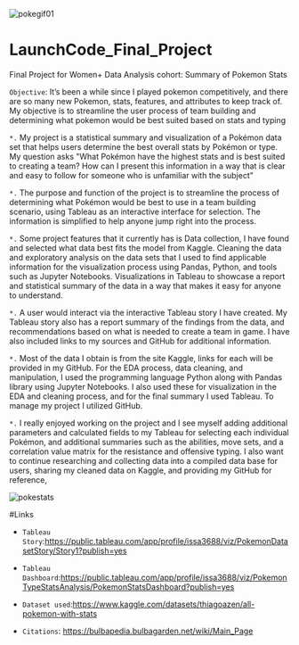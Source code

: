 ![pokegif01](https://user-images.githubusercontent.com/112837360/223698412-8d708bd0-3758-4046-8168-40b3bc9bc20c.gif)
# LaunchCode_Final_Project
Final Project for Women+ Data Analysis cohort: Summary of Pokemon Stats


`Objective`: It’s been a while since I played pokemon competitively, and there are so many new Pokemon, stats, features, and attributes to keep track of. My objective is to streamline the user process of team building and determining what pokemon would be best suited based on stats and typing

`*.` My project is a statistical summary and visualization of a Pokémon data set that helps users determine the best overall stats by Pokémon or type. My question asks "What Pokémon have the highest stats and is best suited to creating a team? How can I present this information in a way that is clear and easy to follow for someone who is unfamiliar with the subject"

`*.` The purpose and function of the project is to streamline the process of determining what Pokémon would be best to use in a team building scenario, using Tableau as an interactive interface for selection. The information is simplified to help anyone jump right into the process. 

`*.` Some project features that it currently has is Data collection, I have found and selected what data best fits the model from Kaggle. Cleaning the data and exploratory analysis on the data sets that I used to find applicable information for the visualization process using Pandas, Python, and tools such as Jupyter Notebooks. Visualizations in Tableau to showcase a report and statistical summary of the data in a way that makes it easy for anyone to understand. 

`*.` A user would interact via the interactive Tableau story I have created. My Tableau story also has a report summary of the findings from the data, and recommendations based on what is needed to create a team in game. I have also included links to my sources and GitHub for additional information. 

`*.` Most of the data I obtain is from the site Kaggle, links for each will be provided in my GitHub. For the EDA process, data cleaning, and manipulation, I used the programming language Python along with Pandas library using Jupyter Notebooks. I also used these for visualization in the EDA and cleaning process, and for the final summary I used Tableau. To manage my project I utilized GitHub.

`*.` I really enjoyed working on the project and I see myself adding additional parameters and calculated fields to my Tableau for selecting each individual Pokémon, and additional summaries such as the abilities, move sets, and a correlation value matrix for the resistance and offensive typing. I also want to continue researching and collecting data into a compiled data base for users, sharing my cleaned data on Kaggle, and providing my GitHub for reference,







![pokestats](https://user-images.githubusercontent.com/112837360/223697565-aeaefaff-2269-4c26-bc52-ab36ad389501.gif)


#Links

* `Tableau Story`:https://public.tableau.com/app/profile/issa3688/viz/PokemonDatasetStory/Story1?publish=yes

* `Tableau Dashboard`:https://public.tableau.com/app/profile/issa3688/viz/PokemonTypeStatsAnalysis/PokemonStatsDashboard?publish=yes

* `Dataset used`:https://www.kaggle.com/datasets/thiagoazen/all-pokemon-with-stats

* `Citations`: https://bulbapedia.bulbagarden.net/wiki/Main_Page


